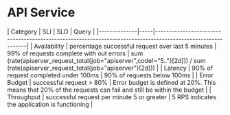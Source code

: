 # API Service

| Category     | SLI | SLO                                                                                                         | Query  |
|--------------|-----|-------------------------------------------------------------------------------------------------------------|
| Availability |    percentage successful request over last 5 minutes | 99% of requests complete with out errors |  sum (rate(apiserver_request_total{job="apiserver",code!~"5.."}[2d]))
/
sum (rate(apiserver_request_total{job="apiserver"}[2d]))                                                                                  |
| Latency      |   90% of request completed under 100ms | 90% of requests below 100ms                                                                                 |
| Error Budget | successful request > 80%  | Error budget is defined at 20%. This means that 20% of the requests can fail and still be within the budget |
| Throughput   |   successful request per minute 5 or greater  | 5 RPS indicates the application is functioning                                                              |
